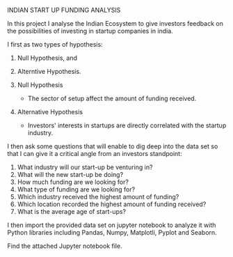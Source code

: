 INDIAN START UP FUNDING ANALYSIS 

In this project I analyse the Indian Ecosystem to give investors feedback on the possibilities of investing in startup companies in india. 

I first as two types of hypothesis:
   1. Null Hypothesis, and 
   2. Alterntive Hypothesis.

   1. Null Hypothesis
      - The sector of setup affect the amount of funding received. 
   
   2. Alternative Hypothesis 
      - Investors' interests in startups are directly correlated with the startup industry. 

I then ask some questions that will enable to dig deep into the data set so that I can give it a critical angle from an investors standpoint:
   1. What industry will our start-up be venturing in?
   2. What will the new start-up be doing?
   3. How much funding are we looking for?
   4. What type of funding are we looking for?
   5. Which industry received the highest amount of funding?
   6. Which location recorded the highest amount of funding received?
   7. What is the average age of start-ups?

I then import the provided data set on jupyter notebook to analyze it with Python libraries including Pandas, Numpy, Matplotli, Pyplot and Seaborn. 

Find the attached Jupyter notebook file. 